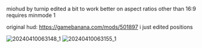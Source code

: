 miohud by turnip edited a bit to work better on aspect ratios other than 16:9 
requires minmode 1

original hud: https://gamebanana.com/mods/501897 i just edited positions

![20240410063148_1](https://github.com/TechnoSL/MIOHUD-4X3Patch/assets/41777800/64f410a6-c7fd-4bc2-9bc5-20362df5de48)
![20240410063155_1](https://github.com/TechnoSL/MIOHUD-4X3Patch/assets/41777800/93a18d4c-4627-42f8-8672-1aa8308f7c11)
